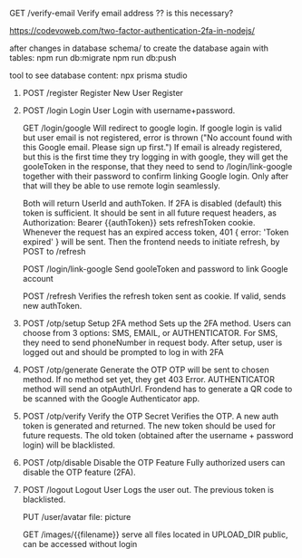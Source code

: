 GET /verify-email Verify email address ?? is this necessary?

https://codevoweb.com/two-factor-authentication-2fa-in-nodejs/

after changes in database schema/ to create the database again with tables:
npm run db:migrate
npm run db:push

tool to see database content:
npx prisma studio

1. POST /register Register New User
   Register

2. POST /login Login User
   Login with username+password.

    GET /login/google
    Will redirect to google login. If google login is valid but user email is not registered, error is thrown ("No account found with this Google email. Please sign up first.")
    If email is already registered, but this is the first time they try logging in with google, they will get the gooleToken in the response, that they need to send to /login/link-google together with their password
    to confirm linking Google login. Only after that will they be able to use remote login seamlessly.

    Both will return UserId and authToken. If 2FA is disabled (default) this token is sufficient. It should be sent in all future request headers, as Authorization: Bearer {{authToken}}
    sets refreshToken cookie. Whenever the request has an expired access token, 401 { error: 'Token expired' } will be sent. Then the frontend needs to initiate refresh, by POST to /refresh

    POST /login/link-google
    Send gooleToken and password to link Google account

    POST /refresh
    Verifies the refresh token sent as cookie. If valid, sends new authToken.

3. POST /otp/setup Setup 2FA method
   Sets up the 2FA method. Users can choose from 3 options: SMS, EMAIL, or AUTHENTICATOR.
   For SMS, they need to send phoneNumber in request body.
   After setup, user is logged out and should be prompted to log in with 2FA

4. POST /otp/generate Generate the OTP
   OTP will be sent to chosen method. If no method set yet, they get 403 Error.
   AUTHENTICATOR method will send an otpAuthUrl. Frondend has to generate a QR code to be scanned with the Google Authenticator app.

5. POST /otp/verify Verify the OTP Secret
   Verifies the OTP. A new auth token is generated and returned. The new token should be used for future requests. The old token (obtained after the username + password login) will be blacklisted.

6. POST /otp/disable Disable the OTP Feature
   Fully authorized users can disable the OTP feature (2FA).

7. POST /logout Logout User
   Logs the user out. The previous token is blacklisted.

    PUT /user/avatar
    file: picture

    GET /images/{{filename}}
    serve all files located in UPLOAD_DIR
    public, can be accessed without login
